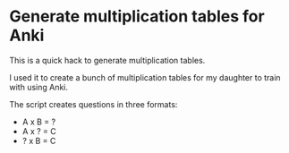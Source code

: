 # Generate multiplication tables for Anki

This is a quick hack to generate multiplication tables.

I used it to create a bunch of multiplication tables for my daughter to train with using Anki.

The script creates questions in three formats:

- A x B = ?
- A x ? = C
- ? x B = C


